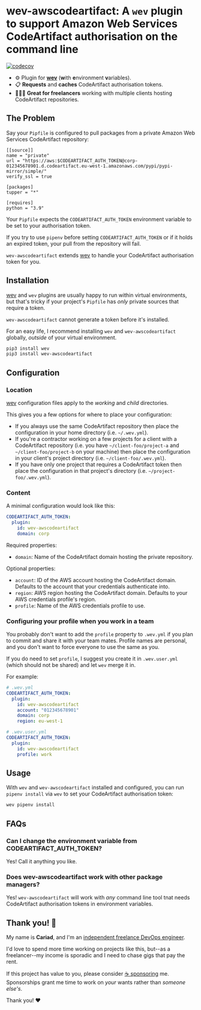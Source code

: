 # wev-awscodeartifact: A `wev` plugin to support Amazon Web Services CodeArtifact authorisation on the command line

[![codecov](https://codecov.io/gh/cariad/wev-awscodeartifact/branch/main/graph/badge.svg?token=D48XKZJXJ7)](https://codecov.io/gh/cariad/wev-awscodeartifact)

- ⚙️ Plugin for **[wev](https://github.com/cariad/wev)** (**w**ith **e**nvironment **v**ariables).
- 📋 **Requests** and **caches** CodeArtifact authorisation tokens.
- 👩🏼‍💻 **Great for freelancers** working with multiple clients hosting CodeArtifact repositories.

## The Problem

Say your `Pipfile` is configured to pull packages from a private Amazon Web Services CodeArtifact repository:

```text
[[source]]
name = "private"
url = "https://aws:$CODEARTIFACT_AUTH_TOKEN@corp-012345678901.d.codeartifact.eu-west-1.amazonaws.com/pypi/pypi-mirror/simple/"
verify_ssl = true

[packages]
tupper = "*"

[requires]
python = "3.9"
```

Your `Pipfile` expects the `CODEARTIFACT_AUTH_TOKEN` environment variable to be set to your authorisation token.

If you try to use `pipenv` before setting `CODEARTIFACT_AUTH_TOKEN` or if it holds an expired token, your pull from the repository will fail.

`wev-awscodeartifact` extends [wev](https://github.com/cariad/wev) to handle your CodeArtifact authorisation token for you.

## Installation

[wev](https://github.com/cariad/wev) and `wev` plugins are usually happy to run within virtual environments, but that's tricky if your project's `Pipfile` has _only_ private sources that require a token.

`wev-awscodeartifact` cannot generate a token before it's installed.

For an easy life, I recommend installing `wev` and `wev-awscodeartifact` globally, _outside_ of your virtual environment.

```bash
pip3 install wev
pip3 install wev-awscodeartifact
```

## Configuration

### Location

[wev](https://github.com/cariad/wev) configuration files apply to the _working_ and _child_ directories.

This gives you a few options for where to place your configuration:

- If you always use the same CodeArtifact repository then place the configuration in your home directory (i.e. `~/.wev.yml`).
- If you're a contractor working on a few projects for a client with a CodeArtifact repository (i.e. you have `~/client-foo/project-a` and `~/client-foo/project-b` on your machine) then place the configuration in your client's project directory (i.e. `~/client-foo/.wev.yml`).
- If you have only one project that requires a CodeArtifact token then place the configuration in that project's directory (i.e. `~/project-foo/.wev.yml`).

### Content

A minimal configuration would look like this:

```yaml
CODEARTIFACT_AUTH_TOKEN:
  plugin:
    id: wev-awscodeartifact
    domain: corp
```

Required properties:

- `domain`: Name of the CodeArtifact domain hosting the private repository.

Optional properties:

- `account`: ID of the AWS account hosting the CodeArtifact domain. Defaults to the account that your credentials authenticate into.
- `region`: AWS region hosting the CodeArtifact domain. Defaults to your AWS credentials profile's region.
- `profile`: Name of the AWS credentials profile to use.

### Configuring your profile when you work in a team

You probably don't want to add the `profile` property to `.wev.yml` if you plan to commit and share it with your team mates. Profile names are personal, and you don't want to force everyone to use the same as you.

If you do need to set `profile`, I suggest you create it in `.wev.user.yml` (which should not be shared) and let `wev` merge it in.

For example:

```yaml
# .wev.yml
CODEARTIFACT_AUTH_TOKEN:
  plugin:
    id: wev-awscodeartifact
    account: "012345678901"
    domain: corp
    region: eu-west-1
```

```yaml
# .wev.user.yml
CODEARTIFACT_AUTH_TOKEN:
  plugin:
    id: wev-awscodeartifact
    profile: work
```

## Usage

With `wev` and `wev-awscodeartifact` installed and configured, you can run `pipenv install` via `wev` to set your CodeArtifact authorisation token:

```bash
wev pipenv install
```

## FAQs

### Can I change the environment variable from CODEARTIFACT_AUTH_TOKEN?

Yes! Call it anything you like.

### Does wev-awscodeartifact work with other package managers?

Yes! `wev-awscodeartifact` will work with _any_ command line tool tnat needs CodeArtifact authorisation tokens in environment variables.

## Thank you! 🎉

My name is **Cariad**, and I'm an [independent freelance DevOps engineer](https://cariad.me).

I'd love to spend more time working on projects like this, but--as a freelancer--my income is sporadic and I need to chase gigs that pay the rent.

If this project has value to you, please consider [☕️ sponsoring](https://github.com/sponsors/cariad) me. Sponsorships grant me time to work on _your_ wants rather than _someone else's_.

Thank you! ❤️
